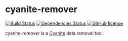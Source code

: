 # cyanite-remover

[![Build Status](https://travis-ci.org/cybem/cyanite-remover.svg?branch=master)](https://travis-ci.org/cybem/cyanite-remover)
[![Dependencies Status](http://jarkeeper.com/cybem/cyanite-remover/status.svg)](http://jarkeeper.com/cybem/cyanite-remover)
[![GitHub license](https://img.shields.io/badge/license-MIT-blue.svg)](https://raw.githubusercontent.com/cybem/whisper2cyanite/master/LICENSE)

cyanite-remover is a [Cyanite](https://github.com/pyr/cyanite) data removal
tool.
